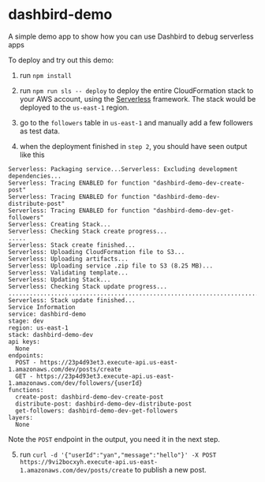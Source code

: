 # dashbird-demo

A simple demo app to show how you can use Dashbird to debug serverless apps

To deploy and try out this demo:

1. run `npm install`

2. run `npm run sls -- deploy` to deploy the entire CloudFormation stack to your AWS account, using the [Serverless](https://serverless.com) framework. The stack would be deployed to the `us-east-1` region.

3. go to the `followers` table in `us-east-1` and manually add a few followers as test data.

4. when the deployment finished in `step 2`, you should have seen output like this

```
Serverless: Packaging service...Serverless: Excluding development dependencies...
Serverless: Tracing ENABLED for function "dashbird-demo-dev-create-post"
Serverless: Tracing ENABLED for function "dashbird-demo-dev-distribute-post"
Serverless: Tracing ENABLED for function "dashbird-demo-dev-get-followers"
Serverless: Creating Stack...
Serverless: Checking Stack create progress...
.....
Serverless: Stack create finished...
Serverless: Uploading CloudFormation file to S3...
Serverless: Uploading artifacts...
Serverless: Uploading service .zip file to S3 (8.25 MB)...
Serverless: Validating template...
Serverless: Updating Stack...
Serverless: Checking Stack update progress...
...........................................................................
Serverless: Stack update finished...
Service Information
service: dashbird-demo
stage: dev
region: us-east-1
stack: dashbird-demo-dev
api keys:
  None
endpoints:
  POST - https://23p4d93et3.execute-api.us-east-1.amazonaws.com/dev/posts/create
  GET - https://23p4d93et3.execute-api.us-east-1.amazonaws.com/dev/followers/{userId}
functions:
  create-post: dashbird-demo-dev-create-post
  distribute-post: dashbird-demo-dev-distribute-post
  get-followers: dashbird-demo-dev-get-followers
layers:
  None
```

Note the `POST` endpoint in the output, you need it in the next step.

5. run `curl -d '{"userId":"yan","message":"hello"}' -X POST https://9vi2bocxyh.execute-api.us-east-1.amazonaws.com/dev/posts/create` to publish a new post.